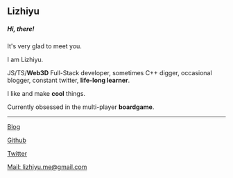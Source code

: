 ## Lizhiyu

##### Hi, there!
It's very glad to meet you.

I am Lizhiyu.

JS/TS/**Web3D** Full-Stack developer, sometimes C++ digger, occasional blogger,  constant twitter, **life-long learner**.

I like and make **cool** things.

Currently obsessed in the multi-player **boardgame**.

---
[Blog](https://lizhiyu.me)

[Github](https://github.com/lizhiyu-me)

[Twitter](https://twitter.com/lychee_fish) 

[Mail: lizhiyu.me@gmail.com](mailto:lizhiyu.me@gmail.com)
